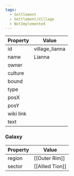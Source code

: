 ```yaml
---
tags:
  - Settlement
  - Settlement/Village
  - NotImplemented
---
```


| Property  | Value          |
| --------- | -------------- |
| id        | village_lianna |
| name      | Lianna         |
| owner     |                |
| culture   |                |
| bound     |                |
| type      |                |
| posX      |                |
| posY      |                |
| wiki link |                |
| text      |                |

### Galaxy
| Property | Value           |
| -------- | --------------- |
| region   | [[Outer Rim]]   |
| sector   | [[Allied Tion]] |
